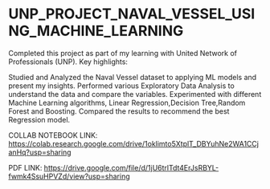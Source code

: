 # UNP_PROJECT_NAVAL_VESSEL_USING_MACHINE_LEARNING


Completed this project as part of my learning with United Network of Professionals (UNP). Key highlights:

Studied and Analyzed the Naval Vessel dataset to applying ML models and present my insights.
Performed various Exploratory Data Analysis to understand the data and compare the variables.
Experimented with different Machine Learning algorithms, Linear Regression,Decision Tree,Random Forest and Boosting.
Compared the results to recommend the best Regression model.


COLLAB NOTEBOOK LINK: https://colab.research.google.com/drive/1oklimto5XtplT_DBYuhNe2WA1CCjanHq?usp=sharing


PDF LINK: https://drive.google.com/file/d/1jU6trlTdt4ErJsRBYL-fwmk4SsuHPVZd/view?usp=sharing
